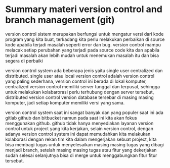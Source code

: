 # Summary materi version control and branch management (git)

version control sistem merupakan berfungsi untuk mengatur versi dari kode program yang kita buat, terkadang kita perlu melakukan perbaikan di source kode apabila terjadi masalah seperti error dan bug. version control mampu melacak setiap perubahan yang terjadi pada source code kita dan apabila terjadi masalah akan lebih mudah untuk menemukan masalah itu dan bisa segera di perbaiki

version control system ada beberapa jenis yaitu single user centralized dan distributed. single user atau local version control adalah version control yang paling sederhana, version control ini berada di lokal komputer, centralized version control memiliki server tunggal dan terpusat, sehingga untuk melakukan kolabarorasi perlu terhubung dengan server tersebut, distributed version control version database tersebar di masing masing komputer, jadi setiap komputer memiliki versi yang sama.

version control system saat ini sangat banyak dan yang populer saat ini ada gitlab github dan bitbucket namun pada saat ini kita akan fokus menggunakan github. github tidak hanya menyediakan layanan version control untuk project yang kita kerjakan, selain version control, dengan adanya version control system ini dapat memudahkan kita melakukan kolaborasi dengan rekan tim kita dalam mengerjakan sebuat project, kita bisa membagi tugas untuk menyelesaikan masing masing tugas yang dibagi menjadi branch, setelah masing masing tugas atau fitur yang dekerjakan sudah selesai selanjutnya bisa di merge untuk menggabungkan fitur fitur tersebut.
